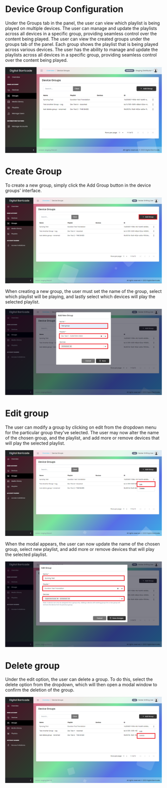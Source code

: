 # Device Group Configuration

<div class="description">

Under the Groups tab in the panel, the user can view which playlist is being played on multiple devices. The user can manage and update the playlists across all devices in a specific group, providing seamless control over the content being played. The user can view the created groups under the groups tab of the panel. Each group shows the playlist that is being played across various devices. The user has the ability to manage and update the playlists across all devices in a specific group, providing seamless control over the content being played.

![group_create_playlist](/images/groups/groupsTab.png ":size=100%")

</div>

# Create Group

<div class="description">

To create a new group, simply click the Add Group button in the device groups' interface.

![create_device_config](/images/groups/groupsAdd.png ":size=100%")

When creating a new group, the user must set the name of the group, select which playlist will be playing, and lastly select which devices will play the selected playlist.

![add_new_group](/images/groups/groupsAddModal.png ":size=100%")

</div>

# Edit group

<div class="description">

The user can modify a group by clicking on edit from the dropdown menu for the particular group they've selected. The user may now alter the name of the chosen group, and the playlist, and add more or remove devices that will play the selected playlist.

![edit_device_group](/images/groups/groupsEdit.png ":size=100%")

When the modal appears, the user can now update the name of the chosen group, select new playlist, and add more or remove devices that will play the selected playlist.

![edit_device_group](/images/groups/groupsEditModal.png ":size=100%")

</div>

# Delete group

<div class="description">

Under the edit option, the user can delete a group. To do this, select the delete option from the dropdown, which will then open a modal window to confirm the deletion of the group.

![delete_device_group](/images/groups/groupsDelete.png ":size=100%")

</div>
